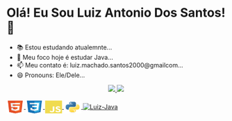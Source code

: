 # Olá! Eu Sou Luiz Antonio Dos Santos! 👋 #

- 📚 Estou estudando atualemnte...
- 🌱 Meu foco hoje é estudar Java...
- 📫 Meu contato é: luiz.machado.santos2000@gmailcom...
- 😄 Pronouns: Ele/Dele...

<div align="center">
  <a href="https://github.com/luiz01204">
  <img height="150em" src="https://github-readme-stats.vercel.app/api?username=luiz01204&show_icons=false&theme=merko&include_all_commits=true&count_private=true"/>
  <img height="150em" src="https://github-readme-stats.vercel.app/api/top-langs/?username=luiz01204&layout=compact&langs_count=7&theme=merko"/>
</div>

<div style="display: inline_block"><br>
  <img align="center" alt="Luiz-HTML" height="30" width="40" src="https://raw.githubusercontent.com/devicons/devicon/master/icons/html5/html5-original.svg">
  <img align="center" alt="Luiz-CSS" height="30" width="40" src="https://raw.githubusercontent.com/devicons/devicon/master/icons/css3/css3-original.svg">
  <img align="center" alt="Luiz-Js" height="30" width="40" src="https://raw.githubusercontent.com/devicons/devicon/master/icons/javascript/javascript-plain.svg">
  <img align="center" alt="Luiz-Python" height="30" width="40" src="https://raw.githubusercontent.com/devicons/devicon/master/icons/python/python-original.svg">
  <img align="center" alt="Luiz-Java" height="30" width="40"  src="https://cdn.jsdelivr.net/gh/devicons/devicon/icons/java/java-original.svg" />
</div>
